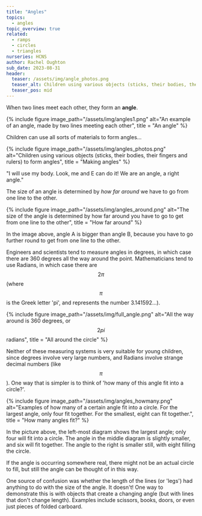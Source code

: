 ```yaml
---
title: "Angles"
topics: 
  - angles
topic_overview: true
related: 
  - ramps
  - circles
  - triangles
nurseries: HCNS
author: Rachel Oughton
sub_date: 2023-08-31
header:
  teaser: /assets/img/angle_photos.png
  teaser_alt: Children using various objects (sticks, their bodies, their fingers and rulers) to form angles
  teaser_pos: mid
---
```


When two lines meet each other, they form an **angle**.

{% include figure image_path="/assets/img/angles1.png" alt="An example of an angle, made by two lines meeting each other", title = "An angle" %}

Children can use all sorts of materials to form angles...

{% include figure image_path="/assets/img/angles_photos.png" alt="Children using various objects (sticks, their bodies, their fingers and rulers) to form angles", title = "Making angles" %}

"I will use my body. Look, me and E can do it! We are an angle, a right angle."

The size of an angle is determined by *how far around* we have to go from one line to the other.

{% include figure image_path="/assets/img/angles_around.png" alt="The size of the angle is determined by how far around you have to go to get from one line to the other", title = "How far around" %}

In the image above, angle A is bigger than angle  B, because you have to go further round to get from one line to the other.

Engineers and scientists tend to measure angles in degrees, in which case there are 360 degrees all the way around the point. Mathematicians tend to use Radians, in which case there are $$2\pi$$ (where $$\pi$$ is the Greek letter 'pi', and represents the number 3.141592...).

{% include figure image_path="/assets/img/full_angle.png" alt="All the way around is 360 degrees, or $$2pi$$ radians", title = "All around the circle" %}

Neither of these measuring systems is very suitable for young children, since degrees involve very large numbers, and Radians involve strange decimal numbers (like $$\pi$$). One way that is simpler is to think of 'how many of this angle fit into a circle?'.


{% include figure image_path="/assets/img/angles_howmany.png" alt="Examples of how many of a certain angle fit into a circle. For the largest angle, only four fit together. For the smallest, eight can fit together.", title = "How many angles fit?" %}

In the picture above, the left-most diagram shows the largest angle; only four will fit into a circle. The angle in the middle diagram is slightly smaller, and six will fit together. The angle to the right is smaller still, with eight filling the circle.

If the angle is occurring somewhere real, there might not be an actual circle to fill, but still the angle can be thought of in this way. 

One source of confusion was whether the length of the lines (or 'legs') had anything to do with the size of the angle. It doesn't! One way to demonstrate this is with objects that create a changing angle (but with lines that don't change length). Examples include scissors, books, doors, or even just pieces of folded carboard.





